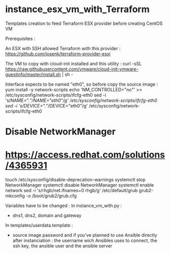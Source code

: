 # instance_esx_vm_with_Terraform
Templates creation to feed Terraform ESX provider before creating CentOS VM

Prerequisites :

An ESX with SSH allowed
Terraform with this provider :
https://github.com/josenk/terraform-provider-esxi

The VM to copy with cloud-init installed and this utility :
curl -sSL https://raw.githubusercontent.com/vmware/cloud-init-vmware-guestinfo/master/install.sh | sh -

Interface expects to be named "eth0", so before copy the source image :
yum install -y network-scripts
echo 'NM_CONTROLLED="no"'  >> /etc/sysconfig/network-scripts/ifcfg-eth0
sed  -i 's/NAME=".*"/NAME="eth0"/g' /etc/sysconfig/network-scripts/ifcfg-eth0
sed  -i 's/DEVICE=".*"/DEVICE="eth0"/g' /etc/sysconfig/network-scripts/ifcfg-eth0
# Disable NetworkManager
# https://access.redhat.com/solutions/4365931
touch /etc/sysconfig/disable-deprecation-warnings
systemctl stop NetworkManager
systemctl disable NetworkManager
systemctl enable network
sed -i 's/rhgb/net.ifnames=0 rhgb/g' /etc/default/grub
grub2-mkconfig  -o /boot/grub2/grub.cfg


Variables have to be changed :
In instance_vm_with.py :
 - dns1, dns2, domain and gateway

In templates/userdata.template :
 - source image password and if you've planned to use Ansible directly after instanciation : the username wich Ansibles uses to connect, the ssh key, the ansible user and the ansible server

